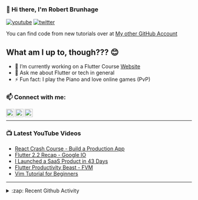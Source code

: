 ### 👋 Hi there, I'm Robert Brunhage

[![youtube](https://img.shields.io/static/v1?label=@RobertBrunhage&message=Subscribe&logo=YouTube&color=FF0000&style=for-the-badge)](http://bit.ly/2SUyRhx)
[![twitter](https://img.shields.io/twitter/follow/robertbrunhage?color=%231DA1F2&logo=twitter&style=for-the-badge)](https://twitter.com/intent/follow?original_referer=https%3A%2F%2Fgithub.com%2Frobertbrunhage&screen_name=robertbrunhage)

You can find code from new tutorials over at [My other GitHub Account](https://github.com/Robert-Brunhage-Organization)

## What am I up to, though??? 😊
- 🔭 I’m currently working on a Flutter Course [Website](https://robertbrunhage.com)
- 💬 Ask me about Flutter or tech in general
- ⚡ Fun fact: I play the Piano and love online games (PvP)

### 📫 Connect with me:

[<img align="left" alt="RobertBrunhage | YouTube" width="22px" src="https://cdn.jsdelivr.net/npm/simple-icons@v3/icons/youtube.svg" />][youtube]
[<img align="left" alt="RobertBrunhage | Twitter" width="22px" src="https://cdn.jsdelivr.net/npm/simple-icons@v3/icons/twitter.svg" />][twitter]
[<img align="left" alt="RobertBrunhageDev | Instagram" width="22px" src="https://cdn.jsdelivr.net/npm/simple-icons@v3/icons/instagram.svg" />][instagram]

<br />

---

### 📺 Latest YouTube Videos
<!-- YOUTUBE:START -->
- [React Crash Course - Build a Production App](https://www.youtube.com/watch?v=Rvz5OM4JHw8)
- [Flutter 2.2 Recap - Google IO](https://www.youtube.com/watch?v=g6nD-yfioqg)
- [I Launched a SaaS Product in 43 Days](https://www.youtube.com/watch?v=STp846IvtZw)
- [Flutter Productivity Beast - FVM](https://www.youtube.com/watch?v=l5HsXg5KlYE)
- [Vim Tutorial for Beginners](https://www.youtube.com/watch?v=auhZ5t4WX7g)
<!-- YOUTUBE:END -->

---

<details>
  <summary>:zap: Recent Github Activity</summary>
  
<!--START_SECTION:activity-->
1. 🎉 Merged PR [#63](https://github.com/RobertBrunhage/website/pull/63) in [RobertBrunhage/website](https://github.com/RobertBrunhage/website)
2. 💪 Opened PR [#63](https://github.com/RobertBrunhage/website/pull/63) in [RobertBrunhage/website](https://github.com/RobertBrunhage/website)
3. 🎉 Merged PR [#62](https://github.com/RobertBrunhage/website/pull/62) in [RobertBrunhage/website](https://github.com/RobertBrunhage/website)
4. 💪 Opened PR [#62](https://github.com/RobertBrunhage/website/pull/62) in [RobertBrunhage/website](https://github.com/RobertBrunhage/website)
5. 🎉 Merged PR [#61](https://github.com/RobertBrunhage/website/pull/61) in [RobertBrunhage/website](https://github.com/RobertBrunhage/website)
<!--END_SECTION:activity-->

</details>

[twitter]: https://twitter.com/robertbrunhage
[youtube]: https://youtube.com/c/robertbrunhage
[instagram]: https://instagram.com/robertbrunhagedev

